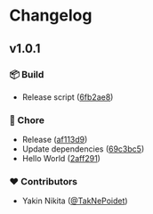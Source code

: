 # Changelog


## v1.0.1


### 📦 Build

- Release script ([6fb2ae8](https://github.com/poidet/nuxt/commit/6fb2ae8))

### 🏡 Chore

- Release ([af113d9](https://github.com/poidet/nuxt/commit/af113d9))
- Update dependencies ([69c3bc5](https://github.com/poidet/nuxt/commit/69c3bc5))
- Hello World ([2aff291](https://github.com/poidet/nuxt/commit/2aff291))

### ❤️ Contributors

- Yakin Nikita ([@TakNePoidet](http://github.com/TakNePoidet))


